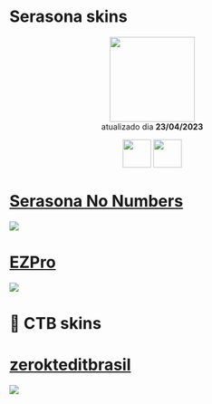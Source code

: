 # Serasona skins

<p align="center">
   <a href="https://osu.ppy.sh/users/17728999">
    <img src="https://a.ppy.sh/17728999"
         width="150"
         height="150">
   </a>
<br>
  atualizado dia
  <b> 23/04/2023 </b>
</p>
   <p align="center">
   <a href="https://twitter.com/serasona_">
  <img src="https://i.imgur.com/PUQ5uWf.png" 
       width="50" 
       height="50"></a>
     <a href="https://www.twitch.tv/Serasona">
  <img src="https://i.imgur.com/HM030lk.png" 
       width="50" 
       height="50"></a>
<br>
   </p>

# [Serasona No Numbers](https://github.com/Yumiih/Skins/raw/main/serasona/Serasona_No_Numbers.osk)
[![](https://cdn.discordapp.com/attachments/905555878877470741/1099597198527844352/screenshot482.jpg)](https://github.com/Yumiih/Skins/raw/main/serasona/Serasona_No_Numbers.osk)

# [EZPro](https://github.com/Yumiih/Skins/raw/main/serasona/EZPro.osk)
[![](https://cdn.discordapp.com/attachments/905555878877470741/1099597820215951413/screenshot486.jpg)](https://github.com/Yumiih/Skins/raw/main/serasona/EZPro.osk)

# 🍉 CTB skins

# [zerokteditbrasil](https://github.com/Yumiih/Skins/raw/main/serasona/-_zerokteditbrasil.osk)
[![](https://osu.ppy.sh/ss/18561020/d40f)](https://github.com/Yumiih/Skins/raw/main/serasona/-_zerokteditbrasil.osk)
